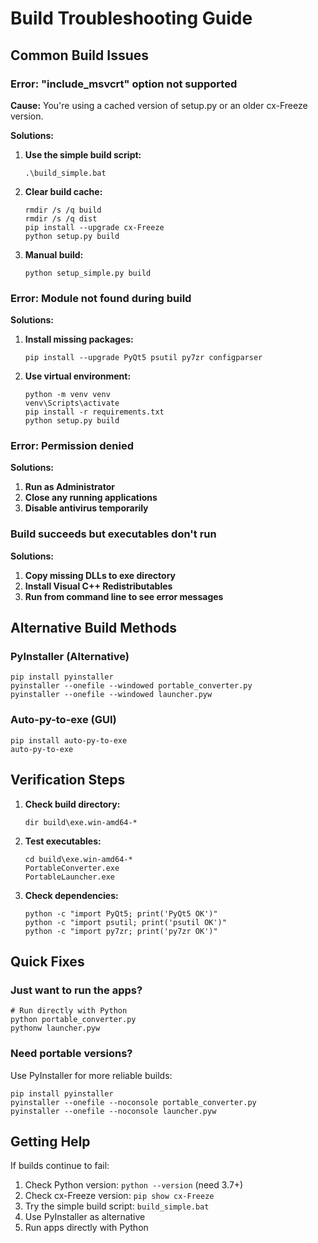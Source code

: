 # Build Troubleshooting Guide

## Common Build Issues

### Error: "include_msvcrt" option not supported
**Cause:** You're using a cached version of setup.py or an older cx-Freeze version.

**Solutions:**
1. **Use the simple build script:**
   ```batch
   .\build_simple.bat
   ```

2. **Clear build cache:**
   ```batch
   rmdir /s /q build
   rmdir /s /q dist
   pip install --upgrade cx-Freeze
   python setup.py build
   ```

3. **Manual build:**
   ```batch
   python setup_simple.py build
   ```

### Error: Module not found during build
**Solutions:**
1. **Install missing packages:**
   ```batch
   pip install --upgrade PyQt5 psutil py7zr configparser
   ```

2. **Use virtual environment:**
   ```batch
   python -m venv venv
   venv\Scripts\activate
   pip install -r requirements.txt
   python setup.py build
   ```

### Error: Permission denied
**Solutions:**
1. **Run as Administrator**
2. **Close any running applications**
3. **Disable antivirus temporarily**

### Build succeeds but executables don't run
**Solutions:**
1. **Copy missing DLLs to exe directory**
2. **Install Visual C++ Redistributables**
3. **Run from command line to see error messages**

## Alternative Build Methods

### PyInstaller (Alternative)
```batch
pip install pyinstaller
pyinstaller --onefile --windowed portable_converter.py
pyinstaller --onefile --windowed launcher.pyw
```

### Auto-py-to-exe (GUI)
```batch
pip install auto-py-to-exe
auto-py-to-exe
```

## Verification Steps

1. **Check build directory:**
   ```batch
   dir build\exe.win-amd64-*
   ```

2. **Test executables:**
   ```batch
   cd build\exe.win-amd64-*
   PortableConverter.exe
   PortableLauncher.exe
   ```

3. **Check dependencies:**
   ```batch
   python -c "import PyQt5; print('PyQt5 OK')"
   python -c "import psutil; print('psutil OK')"
   python -c "import py7zr; print('py7zr OK')"
   ```

## Quick Fixes

### Just want to run the apps?
```batch
# Run directly with Python
python portable_converter.py
pythonw launcher.pyw
```

### Need portable versions?
Use PyInstaller for more reliable builds:
```batch
pip install pyinstaller
pyinstaller --onefile --noconsole portable_converter.py
pyinstaller --onefile --noconsole launcher.pyw
```

## Getting Help

If builds continue to fail:
1. Check Python version: `python --version` (need 3.7+)
2. Check cx-Freeze version: `pip show cx-Freeze`
3. Try the simple build script: `build_simple.bat`
4. Use PyInstaller as alternative
5. Run apps directly with Python
